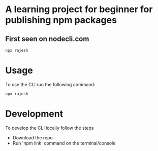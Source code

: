 # A learning project for beginner for publishing npm packages
## First seen on nodecli.com

```
npx rajesh
```

# Usage
To use the CLI run the following command:

```
npx rajesh
```


# Development
To develop the CLI locally follow the steps
- Download the repo
- Run 'npm link' command on the terminal/console


